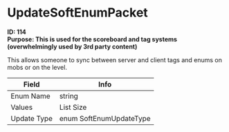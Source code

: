 # UpdateSoftEnumPacket

**ID: 114**  
**Purpose: This is used for the scoreboard and tag systems (overwhelmingly used by 3rd party content)**  

This allows someone to sync between server and client tags and enums on mobs or on the level.

<table><thead><tr><th>Field</th><th>Info</th></tr></thead><tbody>
<tr><td>Enum Name</td><td>string</td></tr>
<tr><td>Values</td><td>List Size</td></tr>
<tr><td>Update Type</td><td>enum SoftEnumUpdateType</td></tr>
</tbody></table>